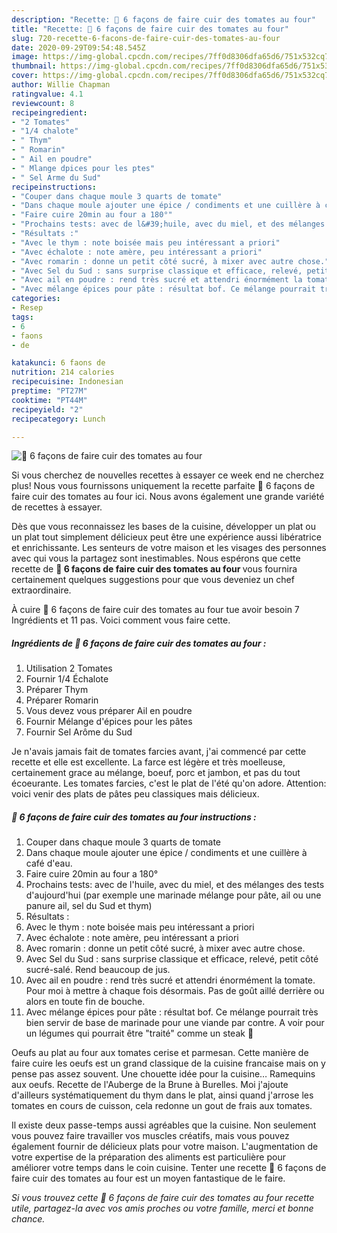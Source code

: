 ```yaml
---
description: "Recette: 🧐 6 façons de faire cuir des tomates au four"
title: "Recette: 🧐 6 façons de faire cuir des tomates au four"
slug: 720-recette-6-facons-de-faire-cuir-des-tomates-au-four
date: 2020-09-29T09:54:48.545Z
image: https://img-global.cpcdn.com/recipes/7ff0d8306dfa65d6/751x532cq70/🧐-6-facons-de-faire-cuir-des-tomates-au-four-photo-principale-de-la-recette.jpg
thumbnail: https://img-global.cpcdn.com/recipes/7ff0d8306dfa65d6/751x532cq70/🧐-6-facons-de-faire-cuir-des-tomates-au-four-photo-principale-de-la-recette.jpg
cover: https://img-global.cpcdn.com/recipes/7ff0d8306dfa65d6/751x532cq70/🧐-6-facons-de-faire-cuir-des-tomates-au-four-photo-principale-de-la-recette.jpg
author: Willie Chapman
ratingvalue: 4.1
reviewcount: 8
recipeingredient:
- "2 Tomates"
- "1/4 chalote"
- " Thym"
- " Romarin"
- " Ail en poudre"
- " Mlange dpices pour les ptes"
- " Sel Arme du Sud"
recipeinstructions:
- "Couper dans chaque moule 3 quarts de tomate"
- "Dans chaque moule ajouter une épice / condiments et une cuillère à café d&#39;eau."
- "Faire cuire 20min au four a 180°"
- "Prochains tests: avec de l&#39;huile, avec du miel, et des mélanges des tests d&#39;aujourd&#39;hui (par exemple une marinade mélange pour pâte, ail ou une panure ail, sel du Sud et thym)"
- "Résultats :"
- "Avec le thym : note boisée mais peu intéressant a priori"
- "Avec échalote : note amère, peu intéressant a priori"
- "Avec romarin : donne un petit côté sucré, à mixer avec autre chose."
- "Avec Sel du Sud : sans surprise classique et efficace, relevé, petit côté sucré-salé. Rend beaucoup de jus."
- "Avec ail en poudre : rend très sucré et attendri énormément la tomate. Pour moi à mettre à chaque fois désormais. Pas de goût aillé derrière ou alors en toute fin de bouche."
- "Avec mélange épices pour pâte : résultat bof. Ce mélange pourrait très bien servir de base de marinade pour une viande par contre. A voir pour un légumes qui pourrait être &#34;traité&#34; comme un steak 🧐"
categories:
- Resep
tags:
- 6
- faons
- de

katakunci: 6 faons de 
nutrition: 214 calories
recipecuisine: Indonesian
preptime: "PT27M"
cooktime: "PT44M"
recipeyield: "2"
recipecategory: Lunch

---
```



![🧐 6 façons de faire cuir des tomates au four](https://img-global.cpcdn.com/recipes/7ff0d8306dfa65d6/751x532cq70/🧐-6-facons-de-faire-cuir-des-tomates-au-four-photo-principale-de-la-recette.jpg)

Si vous cherchez de nouvelles recettes à essayer ce week end ne cherchez plus! Nous vous fournissons uniquement la recette parfaite 🧐 6 façons de faire cuir des tomates au four ici. Nous avons également une grande variété de recettes à essayer.

Dès que vous reconnaissez les bases de la cuisine, développer un plat ou un plat tout simplement délicieux peut être une expérience aussi libératrice et enrichissante. Les senteurs de votre maison et les visages des personnes avec qui vous la partagez sont inestimables. Nous espérons que cette recette de <strong> 🧐 6 façons de faire cuir des tomates au four </strong> vous fournira certainement quelques suggestions pour que vous deveniez un chef extraordinaire.

<!--inarticleads1-->

À cuire 🧐 6 façons de faire cuir des tomates au four tue avoir besoin 7 Ingrédients et 11 pas. Voici comment vous faire cette.

##### Ingrédients de 🧐 6 façons de faire cuir des tomates au four :

1. Utilisation 2 Tomates
1. Fournir 1/4 Échalote
1. Préparer  Thym
1. Préparer  Romarin
1. Vous devez vous préparer  Ail en poudre
1. Fournir  Mélange d&#39;épices pour les pâtes
1. Fournir  Sel Arôme du Sud


Je n&#39;avais jamais fait de tomates farcies avant, j&#39;ai commencé par cette recette et elle est excellente. La farce est légère et très moelleuse, certainement grace au mélange, boeuf, porc et jambon, et pas du tout écoeurante. Les tomates farcies, c&#39;est le plat de l&#39;été qu&#39;on adore. Attention: voici venir des plats de pâtes peu classiques mais délicieux. 

<!--inarticleads2-->

##### 🧐 6 façons de faire cuir des tomates au four instructions :

1. Couper dans chaque moule 3 quarts de tomate
1. Dans chaque moule ajouter une épice / condiments et une cuillère à café d&#39;eau.
1. Faire cuire 20min au four a 180°
1. Prochains tests: avec de l&#39;huile, avec du miel, et des mélanges des tests d&#39;aujourd&#39;hui (par exemple une marinade mélange pour pâte, ail ou une panure ail, sel du Sud et thym)
1. Résultats :
1. Avec le thym : note boisée mais peu intéressant a priori
1. Avec échalote : note amère, peu intéressant a priori
1. Avec romarin : donne un petit côté sucré, à mixer avec autre chose.
1. Avec Sel du Sud : sans surprise classique et efficace, relevé, petit côté sucré-salé. Rend beaucoup de jus.
1. Avec ail en poudre : rend très sucré et attendri énormément la tomate. Pour moi à mettre à chaque fois désormais. Pas de goût aillé derrière ou alors en toute fin de bouche.
1. Avec mélange épices pour pâte : résultat bof. Ce mélange pourrait très bien servir de base de marinade pour une viande par contre. A voir pour un légumes qui pourrait être &#34;traité&#34; comme un steak 🧐


Oeufs au plat au four aux tomates cerise et parmesan. Cette manière de faire cuire les oeufs est un grand classique de la cuisine francaise mais on y pense pas assez souvent. Une chouette idée pour la cuisine… Ramequins aux oeufs. Recette de l&#39;Auberge de la Brune à Burelles. Moi j&#39;ajoute d&#39;ailleurs systématiquement du thym dans le plat, ainsi quand j&#39;arrose les tomates en cours de cuisson, cela redonne un gout de frais aux tomates. 

<!--inarticleads1-->

<p>
Il existe deux passe-temps aussi agréables que la cuisine. Non seulement vous pouvez faire travailler vos muscles créatifs, mais vous pouvez également fournir de délicieux plats pour votre maison. L'augmentation de votre expertise de la préparation des aliments est particulière pour améliorer votre temps dans le coin cuisine. Tenter une recette 🧐 6 façons de faire cuir des tomates au four est un moyen fantastique de le faire.
</p>

<p>
<i>Si vous trouvez cette 🧐 6 façons de faire cuir des tomates au four recette utile, partagez-la avec vos amis proches ou votre famille, merci et bonne chance.</i>
</p>
